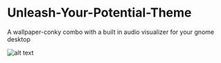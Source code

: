 # Unleash-Your-Potential-Theme
A wallpaper-conky combo with a built in audio visualizer for your gnome desktop

![alt text](https://github.com/CuteBlueRadio/Unleash-Your-Potential-Theme/blob/main/Screenshot%20from%202021-02-09%2016-37-28.png?raw=true)
